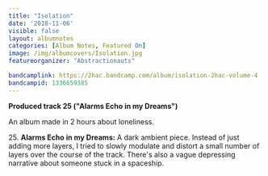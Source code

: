 ```yaml
---
title: "Isolation"
date: '2018-11-06'
visible: false
layout: albumnotes
categories: [Album Notes, Featured On]
image: /img/albumcovers/Isolation.jpg
featureorganizer: "Abstractionauts"

bandcamplink: https://2hac.bandcamp.com/album/isolation-2hac-volume-4
bandcampid: 1336659385
---
```

**Produced track 25 ("Alarms Echo in my Dreams")**

An album made in 2 hours about loneliness.

25\. **Alarms Echo in my Dreams:** A dark ambient piece. Instead of just adding more layers, I tried to slowly modulate and distort a small number of layers over the course of the track. There's also a vague depressing narrative about someone stuck in a spaceship.
